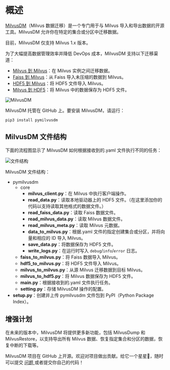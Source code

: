 

# 概述
[MilvusDM](https://github.com/milvus-io/milvus-tools)（Milvus 数据迁移）是一个专门用于与 Milvus 导入和导出数据的开源工具。MilvusDM 允许你在特定的集合或分区中迁移数据。

<div class="alert note">
目前，MilvusDM 仅支持 Milvus 1.x 版本。
</div>

为了大幅提高数据管理效率并降低 DevOps 成本，MilvusDM 支持以下迁移渠道：
- [Milvus 到 Milvus](/adminGuide/m2m.md)：在 Milvus 实例之间迁移数据。
- [Faiss 到 Milvus](/migrate/f2m.md)：从 Faiss 导入未压缩的数据到 Milvus。
- [HDF5 到 Milvus](/adminGuide/backup/h2m.md)：将 HDF5 文件导入 Milvus。
- [Milvus 到 HDF5](/adminGuide/backup/m2h.md)：将 Milvus 中的数据保存为 HDF5 文件。

![MilvusDM](/assets/milvusdm.jpeg "MilvusDM.")

MilvusDM 托管在 GitHub 上。要安装 MilvusDM，请运行：
```
pip3 install pymilvusdm
```

## MilvusDM 文件结构
下面的流程图显示了 MilvusDM 如何根据接收到的.yaml 文件执行不同的任务：

![文件结构](/assets/file_structure.png "MilvusDM文件结构.")

MilvusDM 文件结构：

- pymilvusdm
  - core
    - **milvus_client.py**：在 Milvus 中执行客户端操作。
    - **read_data.py**：读取本地驱动器上的 HDF5 文件。（在这里添加你的代码以支持读取其他格式的数据文件。）
    - **read_faiss_data.py**：读取 Faiss 数据文件。
    - **read_milvus_data.py**：读取 Milvus 数据文件。
    - **read_milvus_meta.py**：读取 Milvus 元数据。
    - **data_to_milvus.py**：根据.yaml 文件的指定创建集合或分区，并将向量和相应的 ID 导入 Milvus。
    - **save_data.py**：将数据保存为 HDF5 文件。
    - **write_logs.py**：在运行时写入 `debug`/`info`/`error` 日志。
  - **faiss_to_milvus.py**：将 Faiss 数据导入 Milvus。
  - **hdf5_to_milvus.py**：将 HDF5 文件导入 Milvus。
  - **milvus_to_milvus.py**：从源 Milvus 迁移数据到目标 Milvus。
  - **milvus_to_hdf5.py**：将 Milvus 数据保存为 HDF5 文件。
  - **main.py**：根据接收到的.yaml 文件执行任务。
  - **setting.py**：存储 MilvusDM 操作的配置。
- **setup.py**：创建并上传 pymilvusdm 文件包到 PyPI（Python Package Index）。
## 增强计划



在未来的版本中，MilvusDM 将提供更多新功能，包括 MilvusDump 和 MilvusRestore，以支持导出所有 Milvus 数据、恢复指定集合和分区的数据，恢复中断的下载等。

<div class="alert note">
MilvusDM 项目在 GitHub 上开源。欢迎对项目做出贡献。给它一个星星🌟，随时可以提交 <a href="https://github.com/milvus-io/milvus-tools/issues"> 问题 </a> 或者提交你自己的代码！
</div>

